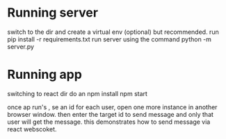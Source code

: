 # Running server
 switch to the dir and create a virtual env (optional) but recommended.
 run pip install -r requirements.txt
 run server using the command python -m server.py


# Running app
 
 switching to react dir
 do an npm install
 npm start



 once ap run's , se an id for each user, open one more instance in another browser window. then enter the target id to send message and only that user will get the message.
 this demonstrates how to send message via react webscoket.
